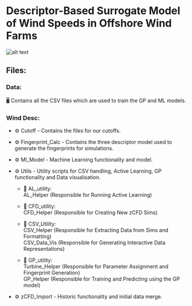# Descriptor-Based Surrogate Model of Wind Speeds in Offshore Wind Farms
![alt text](https://creazilla-store.fra1.digitaloceanspaces.com/cliparts/1631825/wind-turbine-clipart-xl.png)

## Files:
### Data:
🖥️ Contains all the CSV files which are used to train the GP and ML models.

### Wind Desc:
* ⚙️ Cutoff - Contains the files for our cutoffs.
  
* ⚙️ Fingerprint_Calc - Contains the three descriptor model used to generate the fingerprints for simulations.
  
* ⚙️ Ml_Model - Machine Learning functionality and model.
  
* ⚙️ Utils - Utility scripts for CSV handling, Active Learning, GP functionality and Data visualisation. 
    * 📜 AL_utility: \
  AL_Helper (Responsible for Running Active Learning) 

    * 📜 CFD_utility: \
  CFD_Helper (Responsible for Creating New zCFD Sims) 

    * 📜 CSV_Utility: \
  CSV_Helper (Responsible for Extracting Data from Sims and Formatting) \
  CSV_Data_Vis (Responsible for Generating Interactive Data Representations) 

    * 📜 GP_utility: \
  Turbine_Helper (Responsible for Parameter Assignment and Fingerprint Generation) \
  GP_Helper (Responsible for Training and Predicting using the GP model)

* ⚙️ zCFD_Import - Historic functionality and initial data merge.
